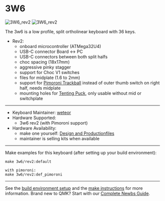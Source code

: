 # 3W6

![3W6_rev2](https://raw.githubusercontent.com/weteor/3W6/main/images/3w6_rev2_2s.jpg)
![3W6_rev2](https://raw.githubusercontent.com/weteor/3W6/main/images/3w6_rev2_1s.jpg)

The 3w6 is a low profile, split ortholinear keyboard with 36 keys.

* Rev2: 
  - onboard microcontroller (ATMega32U4)
  - USB-C connector Board <-> PC
  - USB-C connectors between both split halfs
  - choc spacing (18x17mm)
  - aggressive pinky stagger
  - support for Choc V1 switches
  - files for midplate (1.6 to 2mm)
  - support for [Pimoroni Trackball](https://shop.pimoroni.com/products/trackball-breakout) instead of outer thumb switch on right half, needs midplate
  - mounting holes for [Tenting Puck](https://splitkb.com/collections/keyboard-parts/products/tenting-puck), only usable without mid or switchplate

---

* Keyboard Maintainer: [weteor](https://github.com/weteor)
* Hardware Supported: 
    * 3w6 rev2 (with Pimoroni support)
* Hardware Availability: 
    * make one yourself: [Design and Productionfiles](https://github.com/weteor/3w6)
    * maintainer is selling kits when available

---
Make examples for this keyboard (after setting up your build environment):
           
    make 3w6/rev2:default
    
    with pimoroni: 
    make 3w6/rev2:def_pimoroni
   
 ---

See the [build environment setup](https://docs.qmk.fm/#/getting_started_build_tools) and the [make instructions](https://docs.qmk.fm/#/getting_started_make_guide) for more information. Brand new to QMK? Start with our [Complete Newbs Guide](https://docs.qmk.fm/#/newbs).
